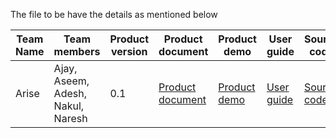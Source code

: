 The file to be have the details as mentioned below

| Team Name | Team members | Product version | Product document | Product demo | User guide | Source code | Developer guide |
| ----- | ----- | ----- | ----- | ----- | ----- | ----- | ----- |
| Arise | Ajay, Aseem, Adesh, Nakul, Naresh | 0.1 | [Product document](https://github.com/ajaybhatt17/sat-recommendation-engine/blob/main/product_guide.md) | [Product demo](https://drive.google.com/drive/folders/1Fr3uwMVQ-EQvn6LKUiIRcGUn_ooPL1Yt?usp=sharing) | [User guide](https://github.com/ajaybhatt17/sat-recommendation-engine/blob/main/user_guide.md) | [Source code](https://github.com/ajaybhatt17/sat-recommendation-engine) | [Developer guide](https://github.com/ajaybhatt17/sat-recommendation-engine/blob/main/developer_guide.md) |